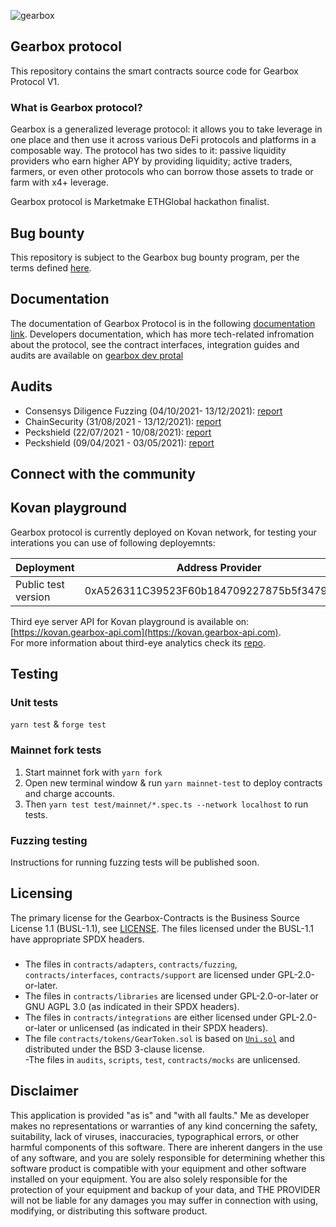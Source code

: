 ![gearbox](header.png)

## Gearbox protocol

This repository contains the smart contracts source code for Gearbox Protocol V1.

### What is Gearbox protocol?

Gearbox is a generalized leverage protocol: it allows you to take leverage in one place and then use it across various 
DeFi protocols and platforms in a composable way. The protocol has two sides to it: passive liquidity providers who earn higher APY 
by providing liquidity; active traders, farmers, or even other protocols who can borrow those assets to trade or farm with x4+ leverage.

Gearbox protocol is Marketmake ETHGlobal hackathon finalist.

## Bug bounty

This repository is subject to the Gearbox bug bounty program, per the terms defined [here]().

## Documentation

The documentation of Gearbox Protocol is in the following [documentation link](https://docs.gearbox.fi). Developers documentation, which
has more tech-related infromation about the protocol, see the contract interfaces, integration guides and audits are available on
[gearbox dev protal](https://dev.gearbox.fi)


## Audits
- Consensys Diligence Fuzzing (04/10/2021- 13/12/2021): [report](https://github.com/Gearbox-protocol/gearbox-contracts/blob/master/audits/ConsensysDiligence%20_Fuzzing_report.pdf)
- ChainSecurity (31/08/2021 - 13/12/2021): [report](https://github.com/Gearbox-protocol/gearbox-contracts/blob/master/audits/ChainSecurity_Gearbox_audit.pdf)
- Peckshield (22/07/2021 - 10/08/2021): [report](https://github.com/Gearbox-protocol/gearbox-contracts/blob/master/audits/Peckshield-10.08.2021.pdf)
- Peckshield (09/04/2021 - 03/05/2021): [report](https://github.com/Gearbox-protocol/gearbox-contracts/blob/master/audits/Peckshield-03.05.2021.pdf)

##  Connect with the community


## Kovan playground
Gearbox protocol is currently deployed on Kovan network, for testing your interations you can use of following deployemnts:

| Deployment          | Address Provider                            | PathFinder                                 |
|---------------------|---------------------------------------------|--------------------------------------------|
 | Public test version | 0xA526311C39523F60b184709227875b5f34793bD4  | 0x434895faaf71004841869b5B3A8AD7C9CB79Ae94 | 

Third eye server API for Kovan playground is available on: [https://kovan.gearbox-api.com](https://kovan.gearbox-api.com).  
For more information about third-eye analytics check its [repo](https://github.com/Gearbox-protocol/third-eye).

## Testing

### Unit tests

```yarn test``` & ```forge test```

### Mainnet fork tests

1. Start mainnet fork with
```yarn fork```
2. Open new terminal window & run ```yarn mainnet-test``` to deploy contracts and charge accounts.
3. Then ```yarn test test/mainnet/*.spec.ts --network localhost``` to run tests.

### Fuzzing testing

Instructions for running fuzzing tests will be published soon.

## Licensing

The primary license for the Gearbox-Contracts is the Business Source License 1.1 (BUSL-1.1), see [LICENSE](https://github.com/Gearbox-protocol/gearbox-contracts/blob/master/LICENSE). The files licensed under the BUSL-1.1 have appropriate SPDX headers.

###

- The files in `contracts/adapters`, `contracts/fuzzing`, `contracts/interfaces`, `contracts/support` are licensed under GPL-2.0-or-later.
- The files in `contracts/libraries` are licensed under GPL-2.0-or-later or GNU AGPL 3.0 (as indicated in their SPDX headers).
- The files in `contracts/integrations` are either licensed under GPL-2.0-or-later or unlicensed (as indicated in their SPDX headers).
- The file `contracts/tokens/GearToken.sol` is based on [`Uni.sol`](https://github.com/Uniswap/governance/blob/master/contracts/Uni.sol) and distributed under the BSD 3-clause license.  
 -The files in `audits`, `scripts`, `test`, `contracts/mocks` are unlicensed.


## Disclaimer

This application is provided "as is" and "with all faults." Me as developer makes no representations or
warranties of any kind concerning the safety, suitability, lack of viruses, inaccuracies, typographical
errors, or other harmful components of this software. There are inherent dangers in the use of any software,
and you are solely responsible for determining whether this software product is compatible with your equipment and
other software installed on your equipment. You are also solely responsible for the protection of your equipment
and backup of your data, and THE PROVIDER will not be liable for any damages you may suffer in connection with using,
modifying, or distributing this software product.
